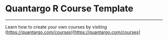 
# Quantargo R Course Template

---

Learn how to create your own courses by visiting (https://quantargo.com/courses)[https://quantargo.com/courses]
